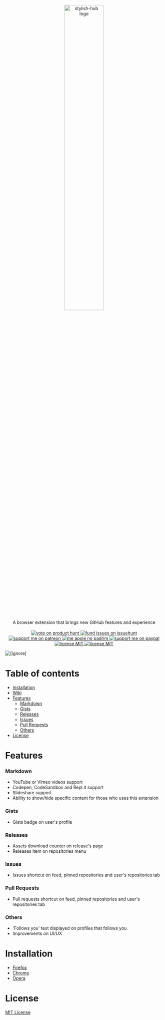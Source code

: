 <p align="center">
  <a href="#logo">
    <img id="logo" src="stylish-hub-title2.png" width="50%" alt="stylish-hub logo" />
  </a>
</p>

<p align="center">
  A browser extension that brings new GitHub features and experience
  <br><br>
  <a href="https://www.producthunt.com/posts/stylish-hub">
    <img src="https://img.shields.io/badge/vote%20on%20-product hunt-informational?style=flat-square" alt="vote on product hunt"/>
  </a>  
  <a href="https://issuehunt.io/r/daltonmenezes/stylish-hub">
    <img src="https://img.shields.io/badge/fund%20issues%20on-issuehunt-informational?style=flat-square" alt="fund issues on issuehunt" />
  </a>  
  <a href="https://www.patreon.com/daltonmenezes">
    <img src="https://img.shields.io/badge/support%20on-patreon-informational?style=flat-square" alt="support me on patreon" />
  </a>
  <a href="https://www.padrim.com.br/daltonmenezes">
    <img src="https://img.shields.io/badge/apoie%20no-padrim-informational?style=flat-square" alt="me apoie no padrim" />
  </a>  
  <a href="https://paypal.me/daltonmenezes">
    <img src="https://img.shields.io/badge/support%20on-paypal-informational?style=flat-square" alt="support me on paypal" />
  </a>
  <a href="#">
    <img src="https://img.shields.io/badge/version%20-v1.0.0-informational?style=flat-square" alt="license MIT" />
  </a>  
  <a href="https://github.com/daltonmenezes/stylish-hub/blob/master/README.md">
    <img src="https://img.shields.io/badge/license%20-MIT-informational?style=flat-square" alt="license MIT" />
  </a>
</p>

<img src="https://i.imgur.com/LOrypth.png" alt="[ignore]"/>

<p alt="type:video autoplay" value="https://www.youtube.com/watch?v=a0T5yN_3z2I"></p>

# Table of contents
- [Installation](#installation)
- [Wiki](https://github.com/daltonmenezes/stylish-hub/wiki)
- [Features](#features)
  - [Markdown](#markdown)
  - [Gists](#gists)
  - [Releases](#releases)
  - [Issues](#issues)
  - [Pull Requests](#pull-requests)
  - [Others](#others)
- [License](#license)

# Features

### Markdown
- YouTube or Vimeo videos support
- Codepen, CodeSandbox and Repl.it support
- Slideshare support
- Ability to show/hide specific content for those who uses this extension

### Gists
- Gists badge on user's profile

### Releases
- Assets download counter on release's page
- Releases item on repositories menu

### Issues
- Issues shortcut on feed, pinned repositories and user's repositories tab

### Pull Requests
- Pull requests shortcut on feed, pinned repositories and user's repositories tab

### Others
- 'Follows you' text displayed on profiles that follows you
- Improvements on UI/UX

# Installation
- [Firefox](https://addons.mozilla.org/en-US/firefox/addon/stylish-hub/)
- [Chrome](https://github.com/daltonmenezes/stylish-hub/blob/master/CHROME_INSTRUCTIONS.md)
- [Opera](https://addons.opera.com/en/extensions/details/stylish-hub/)

# License
[MIT License](https://github.com/daltonmenezes/stylish-hub/blob/master/LICENSE)
